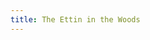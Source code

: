 ```yaml
---
title: The Ettin in the Woods
---
```


<textarea id="source" style="display: none;">

# [The Ettin in the Woods](/your-home)

A choose your own adventure style game by **Byron Pendason**

*Version 1.0*

Most of us know instinctively that it's not safe to go outside in the dark. Because there's things that go bump in the night that would frighten even the greatest and bravest of heroes...

## Your Home

> A blood curdling scream wakes you from your slumber. Your stumble out of your bed and look around. 

Your home is a simple one. Your bed is a cot on the ground, and your mom's cot is on the opposite side of the room. It is empty.

> She is nowhere to be found.

On the west wall is a fireplace. To [the east](/front-yard#been-outside) is the door to the outside.

## Front Yard

> You run out into front yard, looking around frantically for your mother.

> Out of the corner of your eye, you see movement. Turning to the direction you saw the movement, you only see the woods.

To [the west](/your-home) is your home. To [the-north](/the-barn) is your family barn. To [the-south](/the-woods) is the woods.

> You've been told all your life to *never* go into the woods at night unprotected. Legends tell of an ettin that lives in those woods who loves the taste of humans.

## The Woods

You enter the woods. Before you stands a cave with a giant entrance. [With sword in hand, you feel like you're ready to enter the cave.|Your gut screams at you not to enter the cave without a weapon.](?got-sword) You can head [back out](/front-yard) of the woods, or [enter the cave](/the-cave).

## The Barn

The animals are restless, behaving as if they're frightened. They too must have been awakened by the screaming.

> You suddenly remember that your father kept a chest hidden underneath some loose floorboards. You quickly brush away some hay until you find them.

[You see the pit where the chest was hidden.|You see the loose floorboards.](?got-sword)

[You can dig up ](?!got-sword)[ the chest](?!got-sword#got-sword)You can head to [the south](/front-yard) to exit of the barn. 

### Got Sword

[You carefully pull up the floorboards to find a chest. Inside it is a sword with runes engraved in the hilt. It's too bad you never learned to read runes. You carefully pick up the sword.|There's nothing left in the chest.](?got-sword)

## The Cave

A little ways into the cave, you see your mother sobbing uncontrollably in utter fear. A gigantic being with the shape of a human is taunting her about how tasty she will be.

The ettin has not yet seen you. You can [attack the ettin](the-fight), or [sneak back](/the-woods) out to the woods.

## The Fight

You bravely charge at the ettin. Unfortunately, without a weapon you never stood a chance. The ettin snatches you up, bites off one of your arms, and then tosses you towards your mother. Neither of you survive the night.

***You have lost.***

## [The Fight](?got-sword)

With your father's sword held out before you, you charge at the ettin. He tries to snatch at you, but as soon as his hand touches the blade of the sword, he yanks back his hand as he roars out in pain.

You take the opportunity to swing your sword at his other hand. The hand falls to the ground, and the ettin dives after his hand. While he's on the ground, you leap on top of him and bury the blade into his head.

After you calm down your mother, the two of you head back home.

***You have won!***

</textarea>